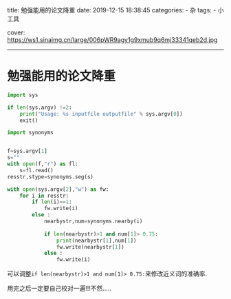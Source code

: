 title: 勉强能用的论文降重
date: 2019-12-15 18:38:45
categories:
    - 杂
tags:
    - 小工具

cover: https://ws1.sinaimg.cn/large/006pWR9agy1g9xmub9q6mj33341qeb2d.jpg



---



# 勉强能用的论文降重

```python
import sys

if len(sys.argv) !=2:
	print("Usage: %s inputfile outputfile" % sys.argv[0])
	exit()

import synonyms


f=sys.argv[1]
s=""
with open(f,"r") as fl:
	s=fl.read()
resstr,stype=synonyms.seg(s)

with open(sys.argv[2],"w") as fw:
	for i in resstr:
		if len(i)==1:
			fw.write(i)
		else :
			nearbystr,num=synonyms.nearby(i)
			
			if len(nearbystr)>1 and num[1]> 0.75:
				print(nearbystr[1],num[1])
				fw.write(nearbystr[1])
			else :
				fw.write(i)


```



可以调整`if len(nearbystr)>1 and num[1]> 0.75:`来修改近义词的准确率.

用完之后一定要自己校对一遍!!!不然.....